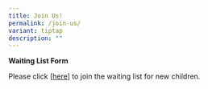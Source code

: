 ```yaml
---
title: Join Us!
permalink: /join-us/
variant: tiptap
description: ""
---
```

<p></p>
<p><strong>Waiting List Form</strong>
</p>
<p>Please click [<a href="https://go.gov.sg/mkaswaitlists" rel="noopener noreferrer nofollow" target="_blank">here</a>]
to join the waiting list for new children.</p>